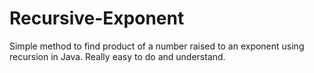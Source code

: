 # Recursive-Exponent
Simple method to find product of a number raised to an exponent using recursion in Java.
Really easy to do and understand.
